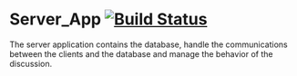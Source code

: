 # Server_App [![Build Status](https://travis-ci.com/PRO-A-09/server_app.svg?branch=master)](https://travis-ci.com/PRO-A-09/server_app)

The server application contains the database, handle the communications between the clients and the database and manage the behavior of the discussion.

